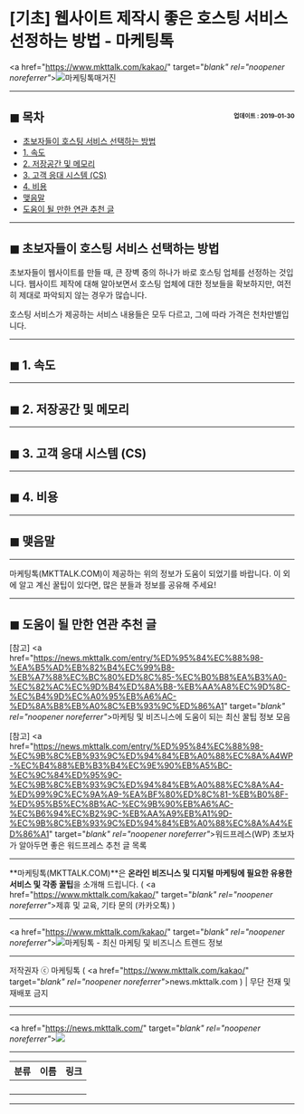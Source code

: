 # [기초] 웹사이트 제작시 좋은 호스팅 서비스 선정하는 방법 - 마케팅톡

<a href="https://www.mkttalk.com/kakao/" target="_blank" rel="noopener noreferrer"_><img src="https://hellotblog.files.wordpress.com/2019/02/mkttalk-website-hosting-300x300.png" style="max-width:100%;" alt="마케팅톡매거진"></a>

<!-- <a name="index"></a> -->
***
## ◼︎ 목차 <span style="font-size:0.5em; float:right; padding:0.5em 0 0;">업데이트 : 2019-01-30</span>

- [초보자들이 호스팅 서비스 선택하는 방법](#index-00)
- [1. 속도](#index-01)
- [2. 저장공간 및 메모리](#index-02)
- [3. 고객 응대 시스템 (CS)](#index-03)
- [4. 비용](#index-04)
- [맺음말](#index-epilogue)
- [도움이 될 만한 연관 추천 글](#recommendation)

<!-- <a name="index-00"></a> -->
***
## ◼︎ 초보자들이 호스팅 서비스 선택하는 방법

초보자들이 웹사이트를 만들 때, 큰 장벽 중의 하나가 바로 호스팅 업체를 선정하는 것입니다.
웹사이트 제작에 대해 알아보면서 호스팅 업체에 대한 정보들을 확보하지만, 여전히 제대로 파악되지 않는 경우가 많습니다.

호스팅 서비스가 제공하는 서비스 내용들은 모두 다르고, 그에 따라 가격은 천차만별입니다.

<!-- <a name="index-01"></a> -->
***
## ◼︎ 1. 속도



<!-- <a name="index-02"></a> -->
***
## ◼︎ 2. 저장공간 및 메모리



<!-- <a name="index-03"></a> -->
***
## ◼︎ 3. 고객 응대 시스템 (CS)



<!-- <a name="index-03"></a> -->
***
## ◼︎ 4. 비용



<!-- <a name="index-epilogue"></a> -->
***
## ◼︎ 맺음말

***
마케팅톡(MKTTALK.COM)이 제공하는 위의 정보가 도움이 되었기를 바랍니다.
이 외에 알고 계신 꿀팁이 있다면, 많은 분들과 정보를 공유해 주세요!

<!-- <a name="recommendation"></a> -->
***
## ◼︎ 도움이 될 만한 연관 추천 글

[참고] <a href="https://news.mkttalk.com/entry/%ED%95%84%EC%88%98-%EA%B5%AD%EB%82%B4%EC%99%B8-%EB%A7%88%EC%BC%80%ED%8C%85-%EC%B0%B8%EA%B3%A0-%EC%82%AC%EC%9D%B4%ED%8A%B8-%EB%AA%A8%EC%9D%8C-%EC%B4%9D%EC%A0%95%EB%A6%AC-%ED%8A%B8%EB%A0%8C%EB%93%9C%ED%86%A1" target="_blank" rel="noopener noreferrer"_>마케팅 및 비즈니스에 도움이 되는 최신 꿀팁 정보 모음</a>

[참고] <a href="https://news.mkttalk.com/entry/%ED%95%84%EC%88%98-%EC%9B%8C%EB%93%9C%ED%94%84%EB%A0%88%EC%8A%A4WP-%EC%B4%88%EB%B3%B4%EC%9E%90%EB%A5%BC-%EC%9C%84%ED%95%9C-%EC%9B%8C%EB%93%9C%ED%94%84%EB%A0%88%EC%8A%A4-%ED%99%9C%EC%9A%A9-%EA%BF%80%ED%8C%81-%EB%B0%8F-%ED%95%B5%EC%8B%AC-%EC%9B%90%EB%A6%AC-%EC%B6%94%EC%B2%9C-%EB%AA%A9%EB%A1%9D-%EC%9B%8C%EB%93%9C%ED%94%84%EB%A0%88%EC%8A%A4%ED%86%A1" target="_blank" rel="noopener noreferrer"_>워드프레스(WP) 초보자가 알아두면 좋은 워드프레스 추천 글 목록</a>

***
**마케팅톡(MKTTALK.COM)**은 **온라인 비즈니스 및 디지털 마케팅에 필요한 유용한 서비스 및 각종 꿀팁**을 소개해 드립니다. ( <a href="https://www.mkttalk.com/kakao/" target="_blank" rel="noopener noreferrer"_>제휴 및 교육, 기타 문의 (카카오톡)</a> )

***
<a href="https://www.mkttalk.com/kakao/" target="_blank" rel="noopener noreferrer"_>![마케팅톡 - 최신 마케팅 및 비즈니스 트렌드 정보](https://hellotblog.files.wordpress.com/2019/02/mkttalk-banner-default-966x200.jpeg#full)</a>

***
저작권자 ⓒ 마케팅톡 ( <a href="https://www.mkttalk.com/kakao/" target="_blank" rel="noopener noreferrer"_>news.mkttalk.com</a> ) | 무단 전재 및 재배포 금지

***


***
<a href="https://news.mkttalk.com/" target="_blank" rel="noopener noreferrer"_>![](https://hellotblog.files.wordpress.com/2018/08/trendtalk-baidu-main-01-800x400.jpg)</a>

***
|분류|이름|링크|
|:-:|:-:|:-:|
||||
||||
||||
||||

***
